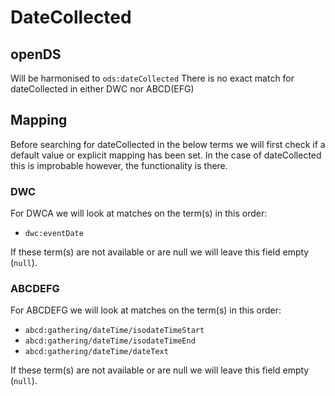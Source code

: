 # DateCollected

## openDS
Will be harmonised to `ods:dateCollected`
There is no exact match for dateCollected in either DWC nor ABCD(EFG)

## Mapping
Before searching for dateCollected in the below terms we will first check if a default value or explicit mapping has been set.
In the case of dateCollected this is improbable however, the functionality is there.

### DWC
For DWCA we will look at matches on the term(s) in this order:
- `dwc:eventDate`

If these term(s) are not available or are null we will leave this field empty (`null`).

### ABCDEFG
For ABCDEFG we will look at matches on the term(s) in this order:
- `abcd:gathering/dateTime/isodateTimeStart`
- `abcd:gathering/dateTime/isodateTimeEnd`
- `abcd:gathering/dateTime/dateText`

If these term(s) are not available or are null we will leave this field empty (`null`).
